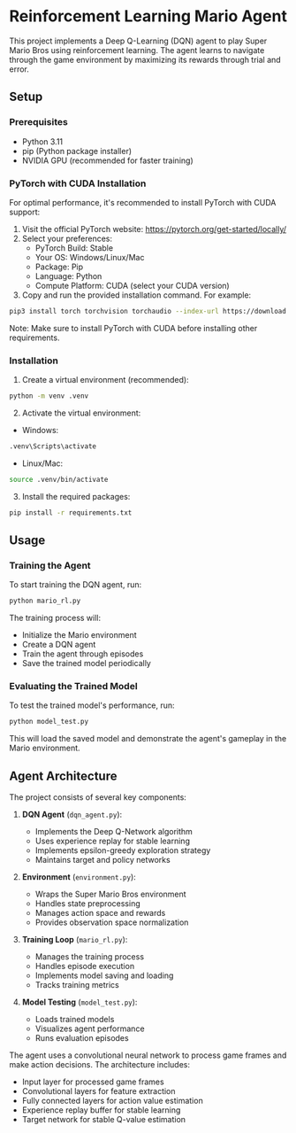 # Reinforcement Learning Mario Agent

This project implements a Deep Q-Learning (DQN) agent to play Super Mario Bros using reinforcement learning. The agent learns to navigate through the game environment by maximizing its rewards through trial and error.

## Setup

### Prerequisites
- Python 3.11
- pip (Python package installer)
- NVIDIA GPU (recommended for faster training)

### PyTorch with CUDA Installation

For optimal performance, it's recommended to install PyTorch with CUDA support:

1. Visit the official PyTorch website: https://pytorch.org/get-started/locally/
2. Select your preferences:
   - PyTorch Build: Stable
   - Your OS: Windows/Linux/Mac
   - Package: Pip
   - Language: Python
   - Compute Platform: CUDA (select your CUDA version)
3. Copy and run the provided installation command. For example:
```bash
pip3 install torch torchvision torchaudio --index-url https://download.pytorch.org/whl/cu118
```

Note: Make sure to install PyTorch with CUDA before installing other requirements.

### Installation

1. Create a virtual environment (recommended):
```bash
python -m venv .venv
```

2. Activate the virtual environment:
- Windows:
```bash
.venv\Scripts\activate
```
- Linux/Mac:
```bash
source .venv/bin/activate
```

3. Install the required packages:
```bash
pip install -r requirements.txt
```

## Usage

### Training the Agent

To start training the DQN agent, run:
```bash
python mario_rl.py
```

The training process will:
- Initialize the Mario environment
- Create a DQN agent
- Train the agent through episodes
- Save the trained model periodically

### Evaluating the Trained Model

To test the trained model's performance, run:
```bash
python model_test.py
```

This will load the saved model and demonstrate the agent's gameplay in the Mario environment.

## Agent Architecture

The project consists of several key components:

1. **DQN Agent** (`dqn_agent.py`):
   - Implements the Deep Q-Network algorithm
   - Uses experience replay for stable learning
   - Implements epsilon-greedy exploration strategy
   - Maintains target and policy networks

2. **Environment** (`environment.py`):
   - Wraps the Super Mario Bros environment
   - Handles state preprocessing
   - Manages action space and rewards
   - Provides observation space normalization

3. **Training Loop** (`mario_rl.py`):
   - Manages the training process
   - Handles episode execution
   - Implements model saving and loading
   - Tracks training metrics

4. **Model Testing** (`model_test.py`):
   - Loads trained models
   - Visualizes agent performance
   - Runs evaluation episodes

The agent uses a convolutional neural network to process game frames and make action decisions. The architecture includes:
- Input layer for processed game frames
- Convolutional layers for feature extraction
- Fully connected layers for action value estimation
- Experience replay buffer for stable learning
- Target network for stable Q-value estimation 